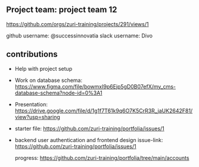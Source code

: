 ## Project team: project team 12
https://github.com/orgs/zuri-training/projects/291/views/1

github username: @successinnovatia
slack username: Divo

## contributions
* Help with project setup

* Work on database schema: https://www.figma.com/file/bowmxI9p6Ejp5gD0B07efX/my_cms-database-schema?node-id=0%3A1

* Presentation: https://drive.google.com/file/d/1g1f7T61k9q6O7K5CrR3R_jaUK2642F81/view?usp=sharing

*  starter file: https://github.com/zuri-training/portfolia/issues/1

* backend user authentication and frontend design
  issue-link: https://github.com/zuri-training/portfolia/issues/1

  progress: https://github.com/zuri-training/portfolia/tree/main/accounts

